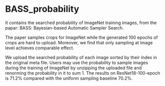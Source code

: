 # BASS_probability

It contains the searched probability of ImageNet training images, from the papar: BASS: Bayesian-based Automatic Sampler Search.

The paper samples crops for ImageNet while the generated 100 epochs of crops are hard to upload. Moreover, we find that only sampling at image level achieves comparable effect.

We upload the searched probability of each image sorted by their index in the original meta file. Users may use the probability to sample images during the training of ImageNet by unzipping the uploaded file and renorming the probability in it to sum 1. The results on ResNet18-100-epoch is 71.2% compared with the uniform sampling baseline 70.2%.
